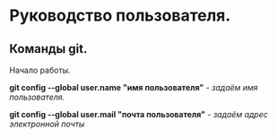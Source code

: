 # Руководство пользователя.
## Команды git.

Начало работы.

**git config --global user.name "имя пользователя"** - *задаём имя пользователя.*

**git config --global user.mail "почта пользователя"** - *задаём адрес электронной почты*
